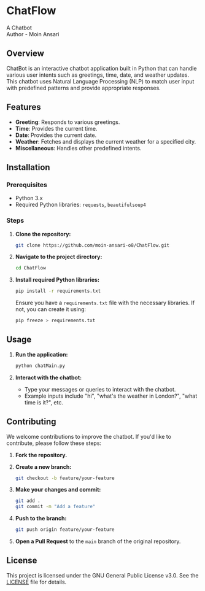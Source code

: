 # ChatFlow
A Chatbot
<br>Author - Moin Ansari

## Overview

ChatBot is an interactive chatbot application built in Python that can handle various user intents such as greetings, time, date, and weather updates. This chatbot uses Natural Language Processing (NLP) to match user input with predefined patterns and provide appropriate responses. 

## Features

- **Greeting**: Responds to various greetings.
- **Time**: Provides the current time.
- **Date**: Provides the current date.
- **Weather**: Fetches and displays the current weather for a specified city.
- **Miscellaneous**: Handles other predefined intents.

## Installation

### Prerequisites

- Python 3.x
- Required Python libraries: `requests`, `beautifulsoup4`

### Steps

1. **Clone the repository:**

    ```bash
    git clone https://github.com/moin-ansari-o8/ChatFlow.git
    ```

2. **Navigate to the project directory:**

    ```bash
    cd ChatFlow
    ```

3. **Install required Python libraries:**

    ```bash
    pip install -r requirements.txt
    ```

   Ensure you have a `requirements.txt` file with the necessary libraries. If not, you can create it using:

    ```bash
    pip freeze > requirements.txt
    ```

## Usage

1. **Run the application:**

    ```bash
    python chatMain.py
    ```

2. **Interact with the chatbot:**

   - Type your messages or queries to interact with the chatbot.
   - Example inputs include "hi", "what's the weather in London?", "what time is it?", etc.

## Contributing

We welcome contributions to improve the chatbot. If you'd like to contribute, please follow these steps:

1. **Fork the repository.**
2. **Create a new branch:**

    ```bash
    git checkout -b feature/your-feature
    ```

3. **Make your changes and commit:**

    ```bash
    git add .
    git commit -m "Add a feature"
    ```

4. **Push to the branch:**

    ```bash
    git push origin feature/your-feature
    ```

5. **Open a Pull Request** to the `main` branch of the original repository.

## License

This project is licensed under the GNU General Public License v3.0. See the [LICENSE](LICENSE) file for details.

